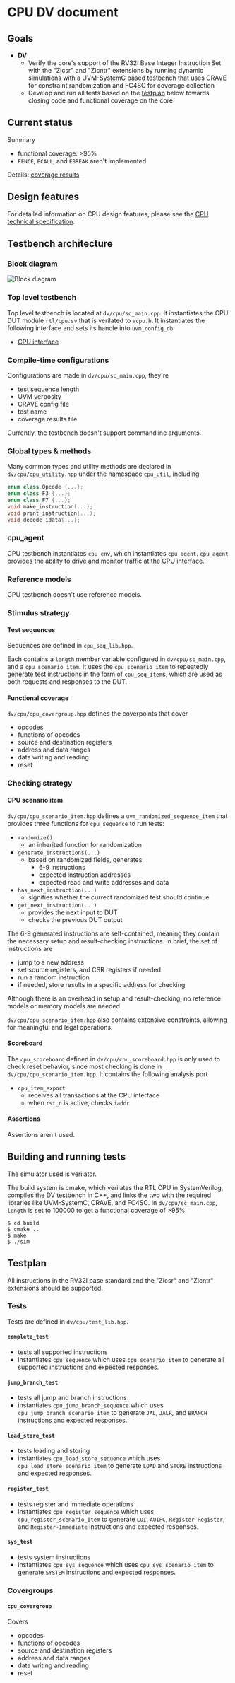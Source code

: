 # CPU DV document

<!--Document based on https://github.com/lowRISC/opentitan/blob/master/hw/dv/doc/dv_doc_template.md-->

## Goals
* **DV**
  * Verify the core's support of the RV32I Base Integer Instruction Set with the "Zicsr" and "Zicntr" extensions by running dynamic simulations with a UVM-SystemC based testbench that uses CRAVE for constraint randomization and FC4SC for coverage collection
  * Develop and run all tests based on the [testplan](#testplan) below towards closing code and functional coverage on the core

## Current status

Summary
* functional coverage: >95%
* `FENCE`, `ECALL`, and `EBREAK` aren't implemented

Details: [coverage results](./coverage_results.xml)

## Design features
<!-- TODO: uncomment link to the spec below -->
For detailed information on CPU design features, please see the [CPU technical specification](./technical_specification.md).

## Testbench architecture

### Block diagram
![Block diagram](./cpu_tb.svg)

### Top level testbench
Top level testbench is located at `dv/cpu/sc_main.cpp`. It instantiates the CPU DUT module `rtl/cpu.sv` that is verilated to `Vcpu.h`.
It instantiates the following interface and sets its handle into `uvm_config_db`:
* [CPU interface](../dv/cpu/cpu_if.hpp)

<!--### Common DV utility components-->
<!--No common DV utility-->

### Compile-time configurations

Configurations are made in `dv/cpu/sc_main.cpp`, they're
* test sequence length
* UVM verbosity
* CRAVE config file
* test name
* coverage results file

Currently, the testbench doesn't support commandline arguments.

### Global types & methods
Many common types and utility methods are declared in `dv/cpu/cpu_utility.hpp` under the namespace `cpu_util`, including
```cpp
enum class Opcode {...};
enum class F3 {...};
enum class F7 {...};
void make_instruction(...);
void print_instruction(...);
void decode_idata(...);
```
### cpu_agent
CPU testbench instantiates `cpu_env`, which instantiates `cpu_agent`.
`cpu_agent` provides the ability to drive and monitor traffic at the CPU interface.

<!--### UVM RAL Model-->

### Reference models
CPU testbench doesn't use reference models.

### Stimulus strategy
#### Test sequences
Sequences are defined in `cpu_seq_lib.hpp`.

Each contains a `length` member variable configured in `dv/cpu/sc_main.cpp`, and a `cpu_scenario_item`. It uses the `cpu_scenario_item` to repeatedly generate test instructions in the form of `cpu_seq_item`s, which are used as both requests and responses to the DUT.

#### Functional coverage
`dv/cpu/cpu_covergroup.hpp` defines the coverpoints that cover 
* opcodes
* functions of opcodes
* source and destination registers
* address and data ranges
* data writing and reading
* reset

### Checking strategy

#### CPU scenario item
`dv/cpu/cpu_scenario_item.hpp` defines a `uvm_randomized_sequence_item` that provides three functions for `cpu_sequence` to run tests:
* `randomize()`
    * an inherited function for randomization
* `generate_instructions(...)`
    * based on randomized fields, generates
        * 6-9 instructions 
        * expected instruction addresses
        * expected read and write addresses and data
* `has_next_instruction(...)`
    * signifies whether the currect randomized test should continue
* `get_next_instruction(...)`
    * provides the next input to DUT
    * checks the previous DUT output

The 6-9 generated instructions are self-contained, meaning they contain the necessary setup and result-checking instructions. In brief, the set of instructions are
* jump to a new address
* set source registers, and CSR registers if needed
* run a random instruction
* if needed, store results in a specific address for checking

Although there is an overhead in setup and result-checking, no reference models or memory models are needed.

`dv/cpu/cpu_scenario_item.hpp` also contains extensive constraints, allowing for meaningful and legal operations. 

#### Scoreboard
The `cpu_scoreboard` defined in `dv/cpu/cpu_scoreboard.hpp` is only used to check reset behavior, since most checking is done in `dv/cpu/cpu_scenario_item.hpp`.
It contains the following analysis port
* `cpu_item_export`
    * receives all transactions at the CPU interface
    * when `rst_n` is active, checks `iaddr`

#### Assertions
Assertions aren't used.

## Building and running tests

The simulator used is verilator.

The build system is cmake, which verilates the RTL CPU in SystemVerilog, compiles the DV testbench in C++, and links the two with the required libraries like UVM-SystemC, CRAVE, and FC4SC. In `dv/cpu/sc_main.cpp`, `length` is set to 100000 to get a functional coverage of >95%.

```console
$ cd build
$ cmake ..
$ make
$ ./sim
```

## Testplan

All instructions in the RV32I base standard and the "Zicsr" and "Zicntr" extensions should be supported.

### Tests

Tests are defined in `dv/cpu/test_lib.hpp`.

#### `complete_test`
* tests all supported instructions
* instantiates `cpu_sequence` which uses `cpu_scenario_item` to generate all supported instructions and expected responses.

#### `jump_branch_test`
* tests all jump and branch instructions
* instantiates `cpu_jump_branch_sequence` which uses `cpu_jump_branch_scenario_item` to generate `JAL`, `JALR`, and `BRANCH` instructions and expected responses.

#### `load_store_test`
* tests loading and storing
* instantiates `cpu_load_store_sequence` which uses `cpu_load_store_scenario_item` to generate `LOAD` and `STORE` instructions and expected responses.

#### `register_test`
* tests register and immediate operations
* instantiates `cpu_register_sequence` which uses `cpu_register_scenario_item` to generate `LUI`, `AUIPC`, `Register-Register`, and `Register-Immediate` instructions and expected responses.

#### `sys_test`
* tests system instructions
* instantiates `cpu_sys_sequence` which uses `cpu_sys_scenario_item` to generate `SYSTEM` instructions and expected responses.

### Covergroups

#### `cpu_covergroup`
Covers
* opcodes
* functions of opcodes
* source and destination registers
* address and data ranges
* data writing and reading
* reset
